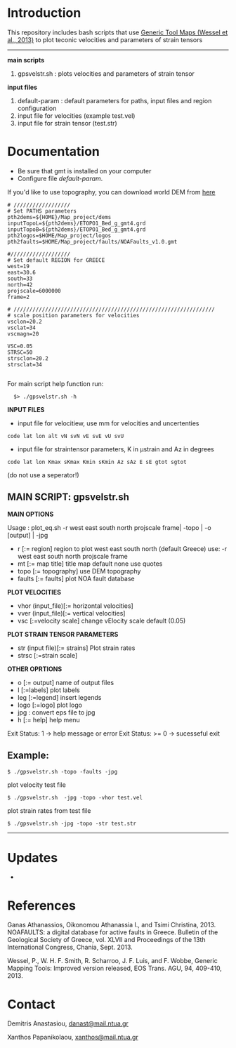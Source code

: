 # Introduction

This repository includes bash scripts that use [Generic Tool Maps (Wessel et al., 2013)](http://gmt.soest.hawaii.edu/projects/gmt) to plot teconic velocities and parameters of strain tensors


----------
**main scripts**

 1. gpsvelstr.sh : plots velocities and parameters of strain tensor

**input files**

 1. default-param : default parameters for paths, input files and region configuration
 2. input file for velocities (example test.vel)
 3. input file for strain tensor (test.str)

# Documentation


 - Be sure that gmt is installed on your computer
 - Configure file *default-param*.

If you'd like to use topography, you can download world DEM from [here](https://www.ngdc.noaa.gov/mgg/global/global.html)

```
# //////////////////
# Set PATHS parameters
pth2dems=${HOME}/Map_project/dems
inputTopoL=${pth2dems}/ETOPO1_Bed_g_gmt4.grd
inputTopoB=${pth2dems}/ETOPO1_Bed_g_gmt4.grd
pth2logos=$HOME/Map_project/logos
pth2faults=$HOME/Map_project/faults/NOAFaults_v1.0.gmt

#///////////////////
# Set default REGION for GREECE
west=19
east=30.6
south=33
north=42
projscale=6000000
frame=2

# ////////////////////////////////////////////////////////////////
# scale position parameters for velocities
vsclon=20.2 
vsclat=34 
vscmagn=20

VSC=0.05
STRSC=50
strsclon=20.2
strsclat=34


```
For main script help function run:
```
  $> ./gpsvelstr.sh -h 
``` 
**INPUT FILES**
 - input file for velocitiew, use mm for velocities and uncertenties
```
code lat lon alt vN svN vE svE vU svU
```
 - input file for straintensor parameters, K in μstrain and Az in degrees
```
code lat lon Kmax sKmax Kmin sKmin Az sAz E sE gtot sgtot
```
(do not use a seperator!)



**MAIN SCRIPT: gpsvelstr.sh**
---------------

**MAIN OPTIONS**

 Usage   : plot_eq.sh -r west east south north projscale frame| -topo | -o [output] | -jpg

 - r      [:= region] region to plot west east south north (default Greece) use: -r west east south north projscale frame
 - mt     [:= map title] title map default none use quotes
 - topo   [:= topography] use DEM topography
 - faults [:= faults] plot NOA fault database
 
**PLOT VELOCITIES**
 - vhor (input_file)[:= horizontal velocities] 
 - vver (input_file)[:= vertical velocities]
 - vsc [:=velocity scale] change vElocity scale default (0.05)

**PLOT STRAIN TENSOR PARAMETERS**
 - str (input file)[:= strains] Plot strain rates
 - strsc [:=strain scale]

**OTHER OPRTIONS**
 - o    [:= output] name of output files
 - l    [:=labels] plot labels
 - leg  [:=legend] insert legends
 - logo [:=logo] plot logo
 - jpg : convert eps file to jpg
 - h    [:= help] help menu
 

 Exit Status:    1 -> help message or error
 Exit Status: >= 0 -> sucesseful exit

## Example:
```
$ ./gpsvelstr.sh -topo -faults -jpg 
```

plot velocity test file

```
$ ./gpsvelstr.sh  -jpg -topo -vhor test.vel
```
plot strain rates from test file

```
$ ./gpsvelstr.sh -jpg -topo -str test.str
```

----------


# Updates

- 

# References

Ganas Athanassios, Oikonomou Athanassia I., and Tsimi Christina, 2013. NOAFAULTS: a digital database for active faults in Greece. Bulletin of the Geological Society of Greece, vol. XLVII and Proceedings of the 13th International Congress, Chania, Sept. 2013.

Wessel, P., W. H. F. Smith, R. Scharroo, J. F. Luis, and F. Wobbe, Generic Mapping Tools: Improved version released, EOS Trans. AGU, 94, 409-410, 2013.

# Contact

Demitris Anastasiou, danast@mail.ntua.gr

Xanthos Papanikolaou, xanthos@mail.ntua.gr


